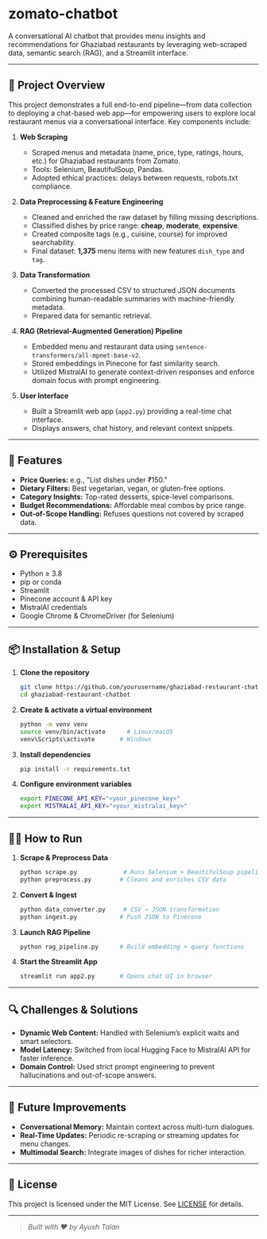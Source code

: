 # zomato-chatbot

A conversational AI chatbot that provides menu insights and recommendations for Ghaziabad restaurants by leveraging web-scraped data, semantic search (RAG), and a Streamlit interface.

---

## 🚀 Project Overview

This project demonstrates a full end-to-end pipeline—from data collection to deploying a chat-based web app—for empowering users to explore local restaurant menus via a conversational interface. Key components include:

1. **Web Scraping**

   * Scraped menus and metadata (name, price, type, ratings, hours, etc.) for Ghaziabad restaurants from Zomato.
   * Tools: Selenium, BeautifulSoup, Pandas.
   * Adopted ethical practices: delays between requests, robots.txt compliance.

2. **Data Preprocessing & Feature Engineering**

   * Cleaned and enriched the raw dataset by filling missing descriptions.
   * Classified dishes by price range: **cheap**, **moderate**, **expensive**.
   * Created composite tags (e.g., cuisine, course) for improved searchability.
   * Final dataset: **1,375** menu items with new features `dish_type` and `tag`.

3. **Data Transformation**

   * Converted the processed CSV to structured JSON documents combining human-readable summaries with machine-friendly metadata.
   * Prepared data for semantic retrieval.

4. **RAG (Retrieval-Augmented Generation) Pipeline**

   * Embedded menu and restaurant data using `sentence-transformers/all-mpnet-base-v2`.
   * Stored embeddings in Pinecone for fast similarity search.
   * Utilized MistralAI to generate context-driven responses and enforce domain focus with prompt engineering.

5. **User Interface**

   * Built a Streamlit web app (`app2.py`) providing a real-time chat interface.
   * Displays answers, chat history, and relevant context snippets.

---

## 🎯 Features

* **Price Queries:** e.g., "List dishes under ₹150."
* **Dietary Filters:** Best vegetarian, vegan, or gluten-free options.
* **Category Insights:** Top-rated desserts, spice-level comparisons.
* **Budget Recommendations:** Affordable meal combos by price range.
* **Out-of-Scope Handling:** Refuses questions not covered by scraped data.

---

## ⚙️ Prerequisites

* Python ≥ 3.8
* pip or conda
* Streamlit
* Pinecone account & API key
* MistralAI credentials
* Google Chrome & ChromeDriver (for Selenium)

---

## 📦 Installation & Setup

1. **Clone the repository**

   ```bash
   git clone https://github.com/yourusername/ghaziabad-restaurant-chatbot.git
   cd ghaziabad-restaurant-chatbot
   ```

2. **Create & activate a virtual environment**

   ```bash
   python -m venv venv
   source venv/bin/activate      # Linux/macOS
   venv\Scripts\activate       # Windows
   ```

3. **Install dependencies**

   ```bash
   pip install -r requirements.txt
   ```

4. **Configure environment variables**

   ```bash
   export PINECONE_API_KEY="<your_pinecone_key>"
   export MISTRALAI_API_KEY="<your_mistralai_key>"
   ```

---

## 🏃‍♂️ How to Run

1. **Scrape & Preprocess Data**

   ```bash
   python scrape.py             # Runs Selenium + BeautifulSoup pipeline
   python preprocess.py        # Cleans and enriches CSV data
   ```

2. **Convert & Ingest**

   ```bash
   python data_converter.py     # CSV → JSON transformation
   python ingest.py            # Push JSON to Pinecone
   ```

3. **Launch RAG Pipeline**

   ```bash
   python rag_pipeline.py      # Build embedding + query functions
   ```

4. **Start the Streamlit App**

   ```bash
   streamlit run app2.py       # Opens chat UI in browser
   ```
---

## 🔍 Challenges & Solutions

* **Dynamic Web Content:** Handled with Selenium’s explicit waits and smart selectors.
* **Model Latency:** Switched from local Hugging Face to MistralAI API for faster inference.
* **Domain Control:** Used strict prompt engineering to prevent hallucinations and out-of-scope answers.

---

## 🌟 Future Improvements

* **Conversational Memory:** Maintain context across multi-turn dialogues.
* **Real-Time Updates:** Periodic re-scraping or streaming updates for menu changes.
* **Multimodal Search:** Integrate images of dishes for richer interaction.

---

## 📄 License

This project is licensed under the MIT License. See [LICENSE](LICENSE) for details.

---

> *Built with ❤️ by Ayush Talan*

